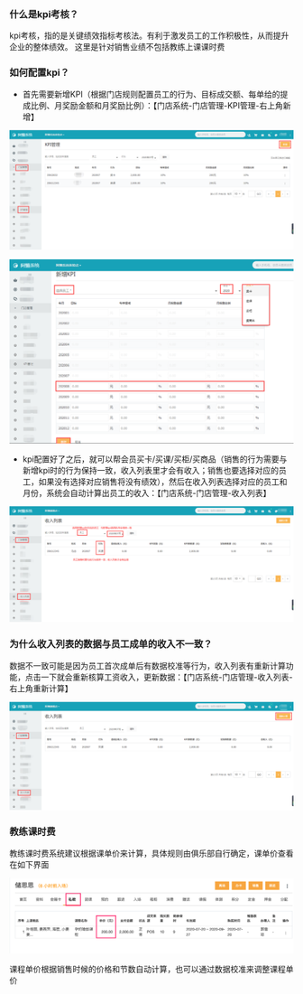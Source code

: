 ### 什么是kpi考核？

kpi考核，指的是关键绩效指标考核法。有利于激发员工的工作积极性，从而提升企业的整体绩效。
这里是针对销售业绩不包括教练上课课时费

### 如何配置kpi？

- 首先需要新增KPI（根据门店规则配置员工的行为、目标成交额、每单给的提成比例、月奖励金额和月奖励比例）：【门店系统-门店管理-KPI管理-右上角新增】

![](../../assets/club/kpi1.png)

![](../../assets/club/kpi2.png)

- kpi配置好了之后，就可以帮会员买卡/买课/买柜/买商品（销售的行为需要与新增kpi时的行为保持一致，收入列表里才会有收入；销售也要选择对应的员工，如果没有选择对应销售将没有绩效），然后在收入列表选择对应的员工和月份，系统会自动计算出员工的收入：【门店系统-门店管理-收入列表】   

![](../../assets/club/kpi3.png)

### 为什么收入列表的数据与员工成单的收入不一致？  

数据不一致可能是因为员工首次成单后有数据校准等行为，收入列表有重新计算功能，点击一下就会重新核算工资收入，更新数据：【门店系统-门店管理-收入列表-右上角重新计算】

![](../../assets/club/kpi4.png)

### 教练课时费
教练课时费系统建议根据课单价来计算，具体规则由俱乐部自行确定，课单价查看在如下界面

![](../../assets/club/课程单价.png)

课程单价根据销售时候的价格和节数自动计算，也可以通过数据校准来调整课程单价




